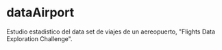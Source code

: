 # dataAirport
Estudio estadistico del data set de viajes de un aereopuerto, "Flights Data Exploration Challenge".
